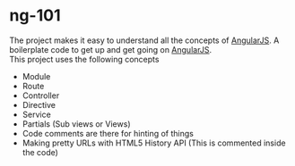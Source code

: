 ng-101
===========
The project makes it easy to understand all the concepts of [AngularJS][1]. A boilerplate code to get up and get going on [AngularJS][1].          
This project uses the following concepts

 - Module
 - Route
 - Controller
 - Directive
 - Service
 - Partials (Sub views or Views)
 - Code comments are there for hinting of things
 - Making pretty URLs with HTML5 History API (This is commented inside the code) 






[1]: https://angularjs.org/